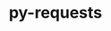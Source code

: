 ---
title: "py-requests"
layout: cache
categories: [package, v0.18.1]
meta: {"versions": ["2.26.0"], "compilers": ["gcc@=7.3.1", "gcc@=7.5.0"], "oss": ["amzn2", "ubuntu18.04"], "platforms": ["linux"], "targets": ["aarch64", "graviton2", "x86_64", "x86_64_v3", "x86_64_v4"], "stacks": ["aws-isc", "aws-isc-aarch64", "data-vis-sdk", "e4s", "root"], "num_specs": 7, "num_specs_by_stack": {"root": 7, "aws-isc-aarch64": 2, "e4s": 2, "data-vis-sdk": 1, "aws-isc": 2}}
spec_details: [{"hash": "q37bzta7lwwslcgeiyed6xdbia7sydxt", "compiler": "gcc@=7.3.1", "versions": ["2.26.0"], "os": "amzn2", "platform": "linux", "target": "aarch64", "variants": ["~socks"], "stacks": ["root", "aws-isc-aarch64"], "size": "-", "tarball": "https://binaries.spack.io/v0.18.1/build_cache/linux-amzn2-aarch64/gcc-7.3.1/py-requests-2.26.0/linux-amzn2-aarch64-gcc-7.3.1-py-requests-2.26.0-q37bzta7lwwslcgeiyed6xdbia7sydxt.spack"}, {"hash": "c2plzl2qksu4vc5ka35oowxe46vts5pt", "compiler": "gcc@=7.3.1", "versions": ["2.26.0"], "os": "amzn2", "platform": "linux", "target": "graviton2", "variants": ["~socks"], "stacks": ["root", "aws-isc-aarch64"], "size": "-", "tarball": "https://binaries.spack.io/v0.18.1/build_cache/linux-amzn2-graviton2/gcc-7.3.1/py-requests-2.26.0/linux-amzn2-graviton2-gcc-7.3.1-py-requests-2.26.0-c2plzl2qksu4vc5ka35oowxe46vts5pt.spack"}, {"hash": "lgtr2ju7jyjpdaecrw3ns5xxrwdu6p7b", "compiler": "gcc@=7.5.0", "versions": ["2.26.0"], "os": "ubuntu18.04", "platform": "linux", "target": "x86_64", "variants": ["~socks"], "stacks": ["e4s", "root"], "size": "-", "tarball": "https://binaries.spack.io/v0.18.1/build_cache/linux-ubuntu18.04-x86_64/gcc-7.5.0/py-requests-2.26.0/linux-ubuntu18.04-x86_64-gcc-7.5.0-py-requests-2.26.0-lgtr2ju7jyjpdaecrw3ns5xxrwdu6p7b.spack"}, {"hash": "fdyk7t2psl4yij7b7t5leq7g4npnxxki", "compiler": "gcc@=7.5.0", "versions": ["2.26.0"], "os": "ubuntu18.04", "platform": "linux", "target": "x86_64", "variants": ["~socks"], "stacks": ["e4s", "root"], "size": "-", "tarball": "https://binaries.spack.io/v0.18.1/build_cache/linux-ubuntu18.04-x86_64/gcc-7.5.0/py-requests-2.26.0/linux-ubuntu18.04-x86_64-gcc-7.5.0-py-requests-2.26.0-fdyk7t2psl4yij7b7t5leq7g4npnxxki.spack"}, {"hash": "gw55nq77omtcncsfbqjcrggehk64cjb2", "compiler": "gcc@=7.5.0", "versions": ["2.26.0"], "os": "ubuntu18.04", "platform": "linux", "target": "x86_64", "variants": ["~socks"], "stacks": ["root", "data-vis-sdk"], "size": "-", "tarball": "https://binaries.spack.io/v0.18.1/build_cache/linux-ubuntu18.04-x86_64/gcc-7.5.0/py-requests-2.26.0/linux-ubuntu18.04-x86_64-gcc-7.5.0-py-requests-2.26.0-gw55nq77omtcncsfbqjcrggehk64cjb2.spack"}, {"hash": "ohw47yxlz5zqhtjnk6dcatccfusk5yg7", "compiler": "gcc@=7.3.1", "versions": ["2.26.0"], "os": "amzn2", "platform": "linux", "target": "x86_64_v4", "variants": ["~socks"], "stacks": ["aws-isc", "root"], "size": "-", "tarball": "https://binaries.spack.io/v0.18.1/build_cache/linux-amzn2-x86_64_v4/gcc-7.3.1/py-requests-2.26.0/linux-amzn2-x86_64_v4-gcc-7.3.1-py-requests-2.26.0-ohw47yxlz5zqhtjnk6dcatccfusk5yg7.spack"}, {"hash": "mcaadcmjhl62pf6vaavs5f23vte3s7iu", "compiler": "gcc@=7.3.1", "versions": ["2.26.0"], "os": "amzn2", "platform": "linux", "target": "x86_64_v3", "variants": ["~socks"], "stacks": ["aws-isc", "root"], "size": "-", "tarball": "https://binaries.spack.io/v0.18.1/build_cache/linux-amzn2-x86_64_v3/gcc-7.3.1/py-requests-2.26.0/linux-amzn2-x86_64_v3-gcc-7.3.1-py-requests-2.26.0-mcaadcmjhl62pf6vaavs5f23vte3s7iu.spack"}]
---